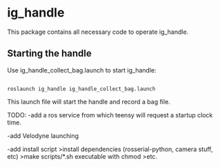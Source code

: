 # ig_handle

This package contains all necessary code to operate ig_handle.


## Starting the handle
Use ig_handle_collect_bag.launch to start ig_handle:

```

roslaunch ig_handle ig_handle_collect_bag.launch

```

This launch file will start the handle and record a bag file.

TODO:
-add a ros service from which teensy will request a startup clock time.

-add Velodyne launching

-add install script
    >install dependencies (rosserial-python, camera stuff, etc)
    >make scripts/*.sh executable with chmod
    >etc.


